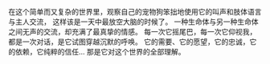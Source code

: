 在这个简单而又复杂的世界里，观察自己的宠物狗笨拙地使用它的叫声和肢体语言与主人交流， 这样该是一天中最放空大脑的时候了。
一种生命体与另一种生命体之间无声的交流，却充满了最真挚的情感。
每一次它摇尾巴，每一次它仰视我，都是一次对话，是它试图穿越沉默的呼唤。
它的需要、它的愿望，它的忠诚，它的依赖，它纯粹的信任...
那是它对这个世界的全部理解。